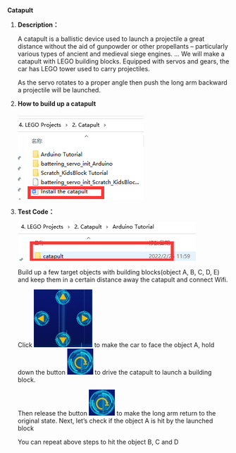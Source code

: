 **Catapult**

1.  **Description：**

    A catapult is a ballistic device used to launch a projectile a great
    distance without the aid of gunpowder or other propellants –
    particularly various types of ancient and medieval siege engines.
    ... We will make a catapult with LEGO building blocks. Equipped with
    servos and gears, the car has LEGO tower used to carry projectiles.

    As the servo rotates to a proper angle then push the long arm
    backward a projectile will be launched.

2.  **How to build up a catapult**

    ![](media/53c56baca89ab950236f12944d977d02.png)
    

3.  **Test Code：**

    ![](media/7411103467e1c636c37c0a8757411acb.png)
    

    Build up a few target objects with building blocks(object A, B, C,
    D, E) and keep them in a certain distance away the catapult and
    connect Wifi.

    Click ![](media/5f365b2083f264b4ecfc5e68d07df287.png)
     to make the car to face the object A,
    hold down the button
    ![](media/0e62c323c0018af1a2824a120d447bda.png)
    to drive the catapult to launch a
    building block.

    Then release the button
    ![](media/0e62c323c0018af1a2824a120d447bda.png)
    to make the long arm return to the
    original state. Next, let’s check if the object A is hit by the
    launched block

    You can repeat above steps to hit the object B, C and D
